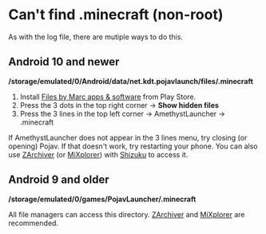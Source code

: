 # Can't find .minecraft (non-root)
As with the log file, there are mutiple ways to do this.

## Android 10 and newer

  **/storage/emulated/0/Android/data/net.kdt.pojavlaunch/files/.minecraft**

1. Install [Files by Marc apps & software](https://play.google.com/store/apps/details?id=com.marc.files) from Play Store.
2. Press the 3 dots in the top right corner → **Show hidden files**
3. Press the 3 lines in the top left corner → AmethystLauncher → .minecraft

If AmethystLauncher does not appear in the 3 lines menu, try closing (or opening) Pojav. If that doesn't work, try restarting your phone.
You can also use [ZArchiver](https://play.google.com/store/apps/details?id=ru.zdevs.zarchiver) (or [MiXplorer](https://mixplorer.com/)) with [Shizuku](https://play.google.com/store/apps/details?id=moe.shizuku.privileged.api&hl=en_US) to access it.


## Android 9 and older

  **/storage/emulated/0/games/PojavLauncher/.minecraft**

All file managers can access this directory. [ZArchiver](https://play.google.com/store/apps/details?id=ru.zdevs.zarchiver) and [MiXplorer](https://mixplorer.com/) are recommended.
